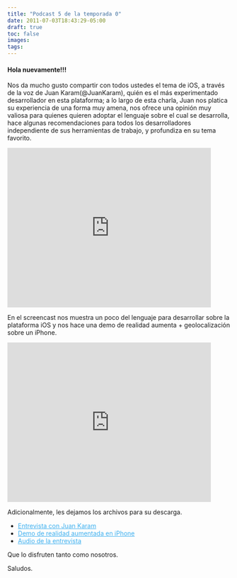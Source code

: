```yaml
---
title: "Podcast 5 de la temporada 0"
date: 2011-07-03T18:43:29-05:00
draft: true
toc: false
images:
tags:
---
```


<h4>Hola nuevamente!!!</h4>

Nos da mucho gusto compartir con todos ustedes el tema de iOS, a través de la voz de Juan Karam(@JuanKaram), quién es el más experimentado desarrollador en esta plataforma; a lo largo de esta charla, Juan nos platica su experiencia de una forma muy amena, nos ofrece una opinión muy valiosa para quienes quieren adoptar el lenguaje sobre el cual se desarrolla, hace algunas recomendaciones para todos los desarrolladores independiente de sus herramientas de trabajo, y profundiza en su tema favorito.

<iframe src="https://player.vimeo.com/video/25886742?h=1364f4fbcd" width="460" height="360" frameborder="0"></iframe>

En el screencast nos muestra un poco del lenguaje para desarrollar sobre la plataforma iOS y nos hace una demo de realidad aumenta + geolocalización sobre un iPhone.

<iframe src="https://player.vimeo.com/video/25922093?h=d252e9b406" width="460" height="360" frameborder="0"></iframe>

Adicionalmente, les dejamos los archivos para su descarga.

+ <a target="_blank" href="http://s3.amazonaws.com/media.vivecodigo.org/podcast/temporada0/ViveCodigo00x05_a.mov" style="color:#3eb0ef;">Entrevista con Juan Karam</a>
+ <a target="_blank" href="http://s3.amazonaws.com/media.vivecodigo.org/podcast/temporada0/ViveCodigo00x05_b.mov" style="color:#3eb0ef;">Demo de realidad aumentada en iPhone</a>
+ <a target="_blank" href="http://s3.amazonaws.com/media.vivecodigo.org/podcast/temporada0/ViveCodigo00x05_a.mp3" style="color:#3eb0ef;">Audio de la entrevista</a>

Que lo disfruten tanto como nosotros.

Saludos.
